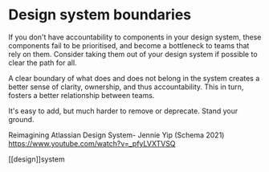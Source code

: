 # Design system boundaries

If you don't have accountability to components in your design system, these components fail to be prioritised, and become a bottleneck to teams that rely on them. Consider taking them out of your design system if possible to clear the path for all.

A clear boundary of what does and does not belong in the system creates a better sense of clarity, ownership, and thus accountability. This in turn, fosters a better relationship between teams.

It's easy to add, but much harder to remove or deprecate. Stand your ground.

Reimagining Atlassian Design System- Jennie Yip (Schema 2021)
https://www.youtube.com/watch?v=_pfyLVXTVSQ

[[design]]system